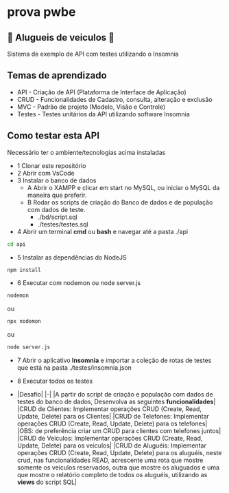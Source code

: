 # prova pwbe 
## 🚗 Alugueis de veiculos 🚗
Sistema de exemplo de API com testes utilizando o Insomnia

## Temas de aprendizado

- API - Criação de API (Plataforma de Interface de Aplicação)
- CRUD - Funcionalidades de Cadastro, consulta, alteração e exclusão
- MVC - Padrão de projeto (Modelo, Visão e Controle)
- Testes - Testes unitários da API utilizando software Insomnia

## Como testar esta API
Necessário ter o ambiente/tecnologias acima instaladas
- 1 Clonar este repositório
- 2 Abrir com VsCode
- 3 Instalar o banco de dados
    - A Abrir o XAMPP e clicar em start no MySQL, ou iniciar o MySQL da maneira que preferir.
    - B Rodar os scripts de criação do Banco de dados e de população com dados de teste.
        - ./bd/script.sql
        - ./testes/testes.sql
- 4 Abrir um terminal **cmd** ou **bash** e navegar até a pasta ./api
```bash
cd api
```
- 5 Instalar as dependências do NodeJS
```bash
npm install
```
- 6 Executar com nodemon ou node server.js
```bash
nodemon
```
ou
```bash
npx nodemon
```
ou
```bash
node server.js
```
- 7 Abrir o aplicativo **Insomnia** e importar a coleção de rotas de testes que está na pasta ./testes/insomnia.json
- 8 Executar todos os testes

- |Desafio|
|-|
|A partir do script de criação e população com dados de testes do banco de dados, Desenvolva as seguintes **funcionalidades**|
|CRUD de Clientes: Implementar operações CRUD (Create, Read, Update, Delete) para os Clientes|
|CRUD de Telefones: Implementar operações CRUD (Create, Read, Update, Delete) para os telefones|
|OBS: de preferência criar um CRUD para clientes com telefones juntos|
|CRUD de Veiculos: Implementar operações CRUD (Create, Read, Update, Delete) para os veiculos|
|CRUD de Aluguéis: Implementar operações CRUD (Create, Read, Update, Delete) para os aluguéis, neste crud, nas funcionalidades READ, acrescente uma rota que mostre somente os veículos reservados, outra que mostre os aluguados e uma que mostre o relatório completo de todos os aluguéis, utilizando as **views** do script SQL|

